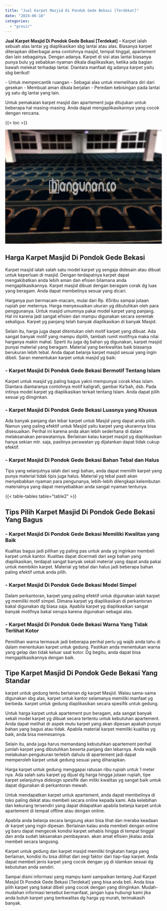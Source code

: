 ```yaml
---
title: "Jual Karpet Masjid Di Pondok Gede Bekasi [Terdekat]"
date: "2024-06-18"
categories: 
  - "grosir"
---
```


**Jual Karpet Masjid Di Pondok Gede Bekasi \[Terdekat\]** – Karpet ialah sebuah alas lantai yg diaplikasikan sbg lantai atau alas. Biasanya karpet diterapkan diberbagai area contohnya masjid, tempat tinggal, apartement dan lain sebagainya. Dengan adanya. Karpet di sisi atas lantai biasanya punya bulu yg sebabkan nyaman dikala diaplikasikan, ketika ada bagian bawah melekat terhadap lantai. Diantara manfaat dg adanya karpet yaitu sbg berikut!

\- Untuk mempercantik ruangan - Sebagai alas untuk memelihara diri dari gesekan - Membuat aman dikala berjalan - Peredam kebisingan pada lantai yg satu dg lantai yang lain.

Untuk pemakaian karpet masjid dan apartement juga ditujukan untuk beberapa hal masing-masing. Anda dapat mengaplikasikannya yang cocok dengan rencana.

{{< toc >}}

![Jual Karpet Masjid Di Pondok Gede Bekasi [Terdekat]](/images/grosir-karpet-murah-66.png)

## Harga Karpet Masjid Di Pondok Gede Bekasi

Karpet masjid ialah salah satu model karpet yg sengaja didesain atau dibuat untuk keperluan di masjid. Dengan terdapatnya karpet dapat mengakibatkan anda lebih aman dan efisien bilamana anda mengaplikasikannya. Karpet masjid dibuat dengan beragam corak dg luas yang beragam. Anda dapat membelinya sesuai yang dicari.

Harganya pun bermacam-macam, mulai dari Rp. 65ribu sampai jutaan rupiah per meternya. Harga menyesuaikan ukuran yg dibutuhkan oleh para penggunanya. Untuk masjid umumnya pakai model karpet yang panjang. Hal ini karena jadi sangat efisien dan mampu digunakan secara serentak sekaligus. Karpet yg panjang telah banyak diaplikasikan di banyak Masjid.

Selain itu, harga juga dapat ditentukan oleh motif karpet yang dibuat. Ada sangat banyak motif yang mampu dipilih, tambah rumit motifnya maka nilai harganya makin mahal. Sperti itu juga dg bahan yg digunakan, karpet masjid punyai material yang beragam. Material yang berkwalitas baik biasanya berukuran lebih tebal. Anda dapat belanja karpet masjid sesuai yang ingin dibeli. Saran menentukan karpet untuk masjid yg baik:

### \- Karpet Masjid Di Pondok Gede Bekasi Bermotif Tentang Islam

Karpet untuk masjid yg paling bagus yakni mempunyai corak khas islam. Diantara diantaranya contohnya motif kaligrafi, gambar Ka’bah, dsb. Pada intinya model karpet yg diaplikasikan terkait tentang Islam. Anda dapat pilih sesuai yg diinginkan.

### \- Karpet Masjid Di Pondok Gede Bekasi Luasnya yang Khusus

Ada banyak panjang dan lebar karpet untuk Masjid yang dapat anda pilih. Namun yang paling efektif untuk Masjid yaitu karpet yang ukurannya bisa disesuaikan. Perihal ini karena anda akan lebih sederhana di dalam melaksanakan perawatannya. Berlainan kalau karpet masjid yg diaplikasikan hanya sekian mtr. saja, pastinya perawatan yg dijalankan dapat tidak cukup efektif.

### \- Karpet Masjid Di Pondok Gede Bekasi Bahan Tebal dan Halus

Tips yang selanjutnya ialah dari segi bahan, anda dapat memilih karpet yang punya material tidak tipis juga halus. Material yg tebal pasti akan menyebabkan nyaman para pengunanya, lebih-lebih dilengkapi kelembutan materialnya yang dapat menyebabkan anda sangat nyaman tentunya.

{{< table-tables table="table2" >}}

## Tips Pilih Karpet Masjid Di Pondok Gede Bekasi Yang Bagus

### \- Karpet Masjid Di Pondok Gede Bekasi Memiliki Kwalitas yang Baik

Kualitas bagus jadi pilihan yg paling pas untuk anda yg inginkan membeli karpet untuk kantor. Kualitas dapat dicermati dari segi bahan yang diaplikasikan, terdapat sangat banyak sekali material yang dapat anda pakai untuk membikin karpet. Material yg tebal dan halus jadi beberapa bahan paling efektif untuk anda pilih.

### \- Karpet Masjid Di Pondok Gede Bekasi Model Simpel

Dalam perkantoran, karpet yang paling efektif untuk digunakan ialah karpet yg memiliki motif simpel. Dimana karpet yg diaplikasikan di perkantoran bakal digunakan dg biasa saja. Apabila karpet yg diaplikasikan sangat banyak motifnya bakal serupa karena digunakan sebagai alas.

### \- Karpet Masjid Di Pondok Gede Bekasi Warna Yang Tidak Terlihat Kotor

Pemilihan warna termasuk jadi beberapa perihal perlu yg wajib anda tahu di dalam menentukan karpet untuk gedung. Pastikan anda menentukan warna yang gelap dan tidak keluar saat kotor. Dg begitu, anda dapat bisa mengaplikasikannya dengan baik.

## Tipe Karpet Masjid Di Pondok Gede Bekasi Yang Standar

karpet untuk gedung tentu berlainan dg karpet Masjid. Walau sama-sama digunakan sbg alas, karpet untuk kantor selamanya memiliki manfaat yg berbeda. karpet untuk gedung diaplikasikan secara spesifik untuk gedung.

Untuk harga karpet untuk apartement pun beragam, ada sangat banyak sekali model karpet yg dibuat secara tertentu untuk kebutuhan apartement. Anda dapat melihat dr aspek mutu karpet yang akan dipesan apakah punyai bahan yang bagus atau tidak. Apabila material karpet memiliki kualitas yg baik, anda bisa memesannya.

Selain itu, anda juga harus memandang kebutuhkan apartement perihal jumlah karpet yang dibutuhkan beserta panjang dan lebarnya. Anda wajib melakukan pengukuran terlebih dahulu di apartement jadi dapat memperoleh karpet untuk gedung sesuai yang diharapkan.

Harga karpet untuk gedung menggapai ratusan ribu rupiah untuk 1 meter nya. Ada salah satu karpet yg dijual dg harga hingga jutaan rupiah, tipe karpet selanjutnya didesign spesifik dan miliki kwalitas yg sangat baik untuk dapat digunakan di perkantoran mewah.

Untuk mendapatkan karpet untuk apartement, anda dapat membelinya di toko paling dekat atau membeli secara online kepada kami. Ada kelebihan dan kekurang tersendiri yang dapat didapatkan apabila belanja karpet untuk apartement di tempat offline atau dengan online.

Apabila anda belanja secara langsung akan bisa lihat dan meraba keadaan dr karpet yang ingin dipesan. Berlainan kalau anda membeli dengan online yg baru dapat mengecek kondisi karpet sehabis hingga di tempat tinggal dan anda sudah laksanakan pembayaran. akan amat efisien jikalau anda membeli secara langusng.

Karpet untuk gedung dan karpet masjid memiliki tingkatan harga yang berlainan, kondisi itu bisa dilihat dari segi faktor dari tiap-tiap karpet. Anda dapat membeli jenis karpet yang cocok dengan yg di idamkan sesuai dg kebutuhan anda sendiri.

Sampai disini informasi yang mampu kami sampaikan tentang Jual Karpet Masjid Di Pondok Gede Bekasi \[Terdekat\] yang bisa anda beli. Anda bisa pilih karpet yang bakal dibeli yang cocok dengan yang diinginkan. Mudah-mudahan informasi tersebut bermanfaat, jangan lupa hubungi kami jika anda butuh karpet yang berkwalitas dg harga yg murah, terimakasih banyak.

